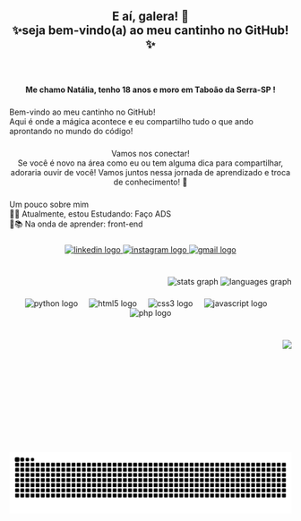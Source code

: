 <h2 align="center">E aí, galera! 👋<br>✨seja bem-vindo(a) ao meu cantinho no GitHub!✨</h2>

###

<br clear="both">

<h4 align="center">Me chamo Natália, tenho 18 anos e moro em Taboão da Serra-SP !</h4>

###

<p align="left">Bem-vindo ao meu cantinho no GitHub!<br>Aqui é onde a mágica acontece e eu compartilho tudo o que ando aprontando no mundo do código!</p>

###

<p align="center">Vamos nos conectar!<br>Se você é novo na área como eu ou tem alguma dica para compartilhar, adoraria ouvir de você! Vamos juntos nessa jornada de aprendizado e troca de conhecimento! 🚀</p>

###

<p align="left">Um pouco sobre mim<br>🔹🔧 Atualmente, estou Estudando: Faço ADS<br>🔹📚 Na onda de aprender: front-end</p>

###

<div align="center">
  <a href="https://www.linkedin.com/in/nat%C3%A1lia-martins-naty-martins-8757a728a/" target="_blank">
    <img src="https://raw.githubusercontent.com/maurodesouza/profile-readme-generator/master/src/assets/icons/social/linkedin/default.svg" width="52" height="40" alt="linkedin logo"  />
  </a>
  <a href="https://www.instagram.com/naty_martins01?igsh=aWNkdGx1OGswaGJw&utm_source=qr" target="_blank">
    <img src="https://raw.githubusercontent.com/maurodesouza/profile-readme-generator/master/src/assets/icons/social/instagram/default.svg" width="52" height="40" alt="instagram logo"  />
  </a>
  <a href="mailto:n.martinsribeiro2002@gmail.com?subject=Link do github &body=" target="_blank">
    <img src="https://raw.githubusercontent.com/maurodesouza/profile-readme-generator/master/src/assets/icons/social/gmail/default.svg" width="52" height="40" alt="gmail logo"  />
  </a>
</div>

###

<br clear="both">

<div align="right">
  <img src="https://github-readme-stats.vercel.app/api?username=natymartinsgit&hide_title=false&hide_rank=false&show_icons=true&include_all_commits=true&count_private=true&disable_animations=false&theme=dracula&locale=en&hide_border=false&order=1" height="150" alt="stats graph"  />
  <img src="https://github-readme-stats.vercel.app/api/top-langs?username=natymartinsgit&locale=pt-br&hide_title=false&layout=compact&card_width=320&langs_count=2&theme=radical&hide_border=false&order=2" height="105" alt="languages graph"  />
</div>

###

<div align="center">
  <img src="https://cdn.jsdelivr.net/gh/devicons/devicon/icons/python/python-original.svg" height="40" alt="python logo"  />
  <img width="12" />
  <img src="https://cdn.jsdelivr.net/gh/devicons/devicon/icons/html5/html5-original.svg" height="40" alt="html5 logo"  />
  <img width="12" />
  <img src="https://cdn.jsdelivr.net/gh/devicons/devicon/icons/css3/css3-original.svg" height="40" alt="css3 logo"  />
  <img width="12" />
  <img src="https://cdn.jsdelivr.net/gh/devicons/devicon/icons/javascript/javascript-original.svg" height="40" alt="javascript logo"  />
  <img width="12" />
  <img src="https://cdn.jsdelivr.net/gh/devicons/devicon/icons/php/php-original.svg" height="40" alt="php logo"  />
</div>

###

<br clear="both">

<img align="right" height="200" src="https://i.imgflip.com/65efzo.gif"  />

###

<img src="https://raw.githubusercontent.com/natymartinsgit/natymartinsgit/output/snake.svg" alt="Snake animation" />

###
